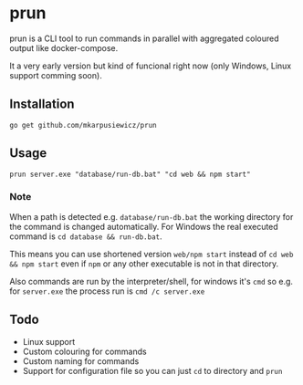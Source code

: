 # prun

prun is a CLI tool to run commands in parallel with aggregated coloured output like docker-compose.

It a very early version but kind of funcional right now (only Windows, Linux support comming soon).

## Installation

    go get github.com/mkarpusiewicz/prun

## Usage

    prun server.exe "database/run-db.bat" "cd web && npm start"
    
### Note
When a path is detected e.g. ```database/run-db.bat``` the working directory for the command is changed automatically. For Windows the real executed command is ```cd database && run-db.bat```.

This means you can use shortened version ```web/npm start``` instead of ```cd web && npm start``` even if ```npm``` or any other executable is not in that directory.

Also commands are run by the interpreter/shell, for windows it's ```cmd``` so e.g. for ```server.exe``` the process run is ```cmd /c server.exe```
    
## Todo
- Linux support
- Custom colouring for commands
- Custom naming for commands
- Support for configuration file so you can just ```cd``` to directory and ```prun```

